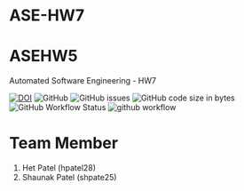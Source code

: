 # ASE-HW7

# ASEHW5

Automated Software Engineering - HW7

[![DOI](https://zenodo.org/badge/596268879.svg)](https://zenodo.org/badge/latestdoi/596268879)
![GitHub](https://img.shields.io/github/license/het-patel99/ASE_HW7)
![GitHub issues](https://img.shields.io/github/issues/het-patel99/ASE_HW7)
![GitHub code size in bytes](https://img.shields.io/github/languages/code-size/het-patel99/ASE_HW7)
![GitHub Workflow Status](https://img.shields.io/github/actions/workflow/status/katmit/ASE_HW7/unit_test.yml)
![github workflow](https://github.com/katmit/ASE_HW7/actions/workflows/unit_test.yml/badge.svg)

# Team Member

1. Het Patel (hpatel28)
2. Shaunak Patel (shpate25)

